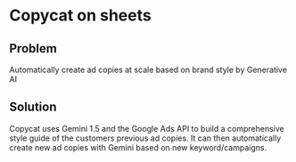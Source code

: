# Copycat on sheets

## Problem
Automatically create ad copies at scale based on brand style by Generative AI

## Solution
Copycat uses Gemini 1.5 and the Google Ads API to build a comprehensive style
guide of the customers previous ad copies. It can then automatically create new
ad copies with Gemini based on new keyword/campaigns.